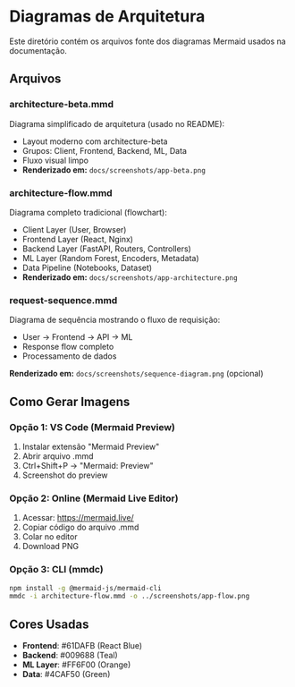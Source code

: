 # Diagramas de Arquitetura

Este diretório contém os arquivos fonte dos diagramas Mermaid usados na documentação.

## Arquivos

### architecture-beta.mmd
Diagrama simplificado de arquitetura (usado no README):
- Layout moderno com architecture-beta
- Grupos: Client, Frontend, Backend, ML, Data
- Fluxo visual limpo
- **Renderizado em:** `docs/screenshots/app-beta.png`

### architecture-flow.mmd
Diagrama completo tradicional (flowchart):
- Client Layer (User, Browser)
- Frontend Layer (React, Nginx)
- Backend Layer (FastAPI, Routers, Controllers)
- ML Layer (Random Forest, Encoders, Metadata)
- Data Pipeline (Notebooks, Dataset)
- **Renderizado em:** `docs/screenshots/app-architecture.png`

### request-sequence.mmd
Diagrama de sequência mostrando o fluxo de requisição:
- User → Frontend → API → ML
- Response flow completo
- Processamento de dados

**Renderizado em:** `docs/screenshots/sequence-diagram.png` (opcional)

## Como Gerar Imagens

### Opção 1: VS Code (Mermaid Preview)
1. Instalar extensão "Mermaid Preview"
2. Abrir arquivo .mmd
3. Ctrl+Shift+P → "Mermaid: Preview"
4. Screenshot do preview

### Opção 2: Online (Mermaid Live Editor)
1. Acessar: https://mermaid.live/
2. Copiar código do arquivo .mmd
3. Colar no editor
4. Download PNG

### Opção 3: CLI (mmdc)
```bash
npm install -g @mermaid-js/mermaid-cli
mmdc -i architecture-flow.mmd -o ../screenshots/app-flow.png
```

## Cores Usadas

- **Frontend**: #61DAFB (React Blue)
- **Backend**: #009688 (Teal)
- **ML Layer**: #FF6F00 (Orange)
- **Data**: #4CAF50 (Green)

